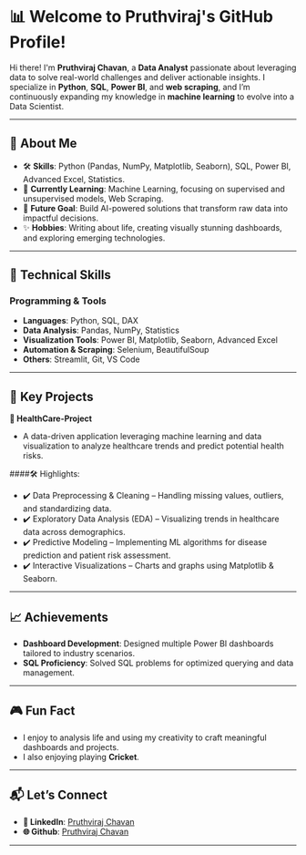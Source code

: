 # 📊 **Welcome to Pruthviraj's GitHub Profile!**

Hi there! I'm **Pruthviraj Chavan**, a **Data Analyst** passionate about leveraging data to solve real-world challenges and deliver actionable insights. I specialize in **Python**, **SQL**, **Power BI**, and **web scraping**, and I’m continuously expanding my knowledge in **machine learning** to evolve into a Data Scientist.

---

## 🌟 **About Me**
- 🛠️ **Skills**: Python (Pandas, NumPy, Matplotlib, Seaborn), SQL, Power BI, Advanced Excel, Statistics.  
- 🌱 **Currently Learning**: Machine Learning, focusing on supervised and unsupervised models, Web Scraping.  
- 🚀 **Future Goal**: Build AI-powered solutions that transform raw data into impactful decisions.  
- ✨ **Hobbies**: Writing about life, creating visually stunning dashboards, and exploring emerging technologies.

---

## 🔧 **Technical Skills**

### **Programming & Tools**
- **Languages**: Python, SQL, DAX  
- **Data Analysis**: Pandas, NumPy, Statistics  
- **Visualization Tools**: Power BI, Matplotlib, Seaborn, Advanced Excel  
- **Automation & Scraping**: Selenium, BeautifulSoup  
- **Others**: Streamlit, Git, VS Code  

---

## 📂 **Key Projects**
**🏥 HealthCare-Project**
- A data-driven application leveraging machine learning and data visualization to analyze healthcare trends and predict potential health risks.

####🛠️ Highlights:
- ✔️ Data Preprocessing & Cleaning – Handling missing values, outliers, and standardizing data.
- ✔️ Exploratory Data Analysis (EDA) – Visualizing trends in healthcare data across demographics.
- ✔️ Predictive Modeling – Implementing ML algorithms for disease prediction and patient risk assessment.
- ✔️ Interactive Visualizations – Charts and graphs using Matplotlib & Seaborn.


---

## 📈 **Achievements**
- **Dashboard Development**: Designed multiple Power BI dashboards tailored to industry scenarios.  
- **SQL Proficiency**: Solved  SQL problems for optimized querying and data management.  
  

---

## 🎮 **Fun Fact**  
- I enjoy to analysis life and using my creativity to craft meaningful dashboards and projects.
- I also enjoying playing **Cricket**. 

---

## 📬 **Let’s Connect**
- **💼 LinkedIn**: [Pruthviraj Chavan](www.linkedin.com/in/pruthviraj-chavan-07934928b)
- **🌐 Github**: [Pruthviraj Chavan](https://github.com/Pruthviraj-Chavan-156) 

---

